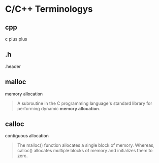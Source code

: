 # C/C++ Terminologys

## cpp

c plus plus

## .h

.header

## malloc

memory allocation

> A subroutine in the C programming language's standard library for performing dynamic **memory allocation**.

## calloc

contiguous allocation

> The malloc\(\) function allocates a single block of memory. Whereas, calloc\(\) allocates multiple blocks of memory and initializes them to zero.

